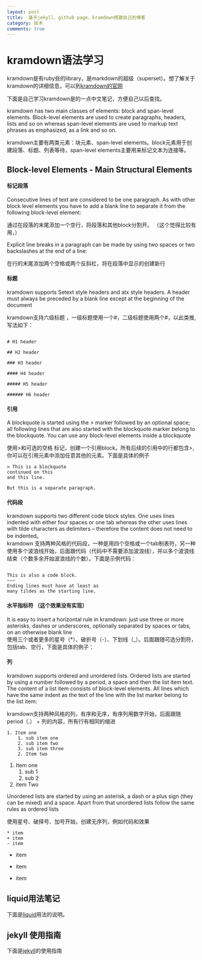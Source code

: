 ```yaml
---
layout: post
title:  基于jekyll、github page、kramdown搭建自己的博客
category: 技术
comments: true
---
```



# kramdown语法学习  

 kramdown是有ruby些的library，是markdown的超级（superset）。想了解关于kramdown的详细信息，可以到[kramdown的官网](http://kramdown.gettalong.org/index.html)  

下面是自己学习kramdown是的一点中文笔记，方便自己以后查找。  

kramdown has two main classes of elements: block and span-level elements. Block-level elements are used to create paragraphs, headers, lists and so on whereas span-level elements are used to markup text phrases as emphasized, as a link and so on.  

kramdown主要有两类元素：块元素、span-level elements。block元素用于创建段落、标题、列表等待，span-level elements主要用来标记文本为连接等。 

## Block-level Elements - Main Structural Elements  

#### 标记段落   
Consecutive lines of text are considered to be one paragraph. As with other block level elements you have to add a blank line to separate it from the following block-level element:

通过在段落的末尾添加一个空行，将段落和其他block分割开。 （这个觉得比较有用，）

Explicit line breaks in a paragraph can be made by using two spaces or two backslashes at the end of a line:

在行的末尾添加两个空格或两个反斜杠，将在段落中显示的创建新行

#### 标题

kramdown supports Setext style headers and atx style headers. A header must always be preceded by a blank line except at the beginning of the document

kramdown支持六级标题 ，一级标题使用一个#，二级标题使用两个#，以此类推,写法如下：  

~~~

# H1 header

## H2 header

### H3 header

#### H4 header

##### H5 header

###### H6 header
~~~  

#### 引用  
A blockquote is started using the > marker followed by an optional space; all following lines that are also started with the blockquote marker belong to the blockquote. You can use any block-level elements inside a blockquote  

使用>和可选的空格 标记，创建一个引用block。所有后续的引用中的行都包含>,你可以在引用元素中添加任意其他的元素。下面是具体的例子  

~~~
> This is a blockquote
continued on this
and this line.  

But this is a separate paragraph.
~~~

#### 代码段  
kramdown supports two different code block styles. One uses lines indented with either four spaces or one tab whereas the other uses lines with tilde characters as delimiters – therefore the content does not need to be indented。  
kramdown 支持两种风格的代码段，一种是用四个空格或一个tab制表符，另一种使用多个波浪线开始，后面跟代码（代码中不需要添加波浪线），并以多个波浪线结束（个数多余开始波浪线的个数）。下面是示例代码：  

~~~~~~

This is also a code block.
~~~
Ending lines must have at least as
many tildes as the starting line. 

~~~~~~~~~~~~  

#### 水平指标符  （这个效果没有实现）
It is easy to insert a horizontal rule in kramdown: just use three or more asterisks, dashes or underscores, optionally separated by spaces or tabs, on an otherwise blank line  
使用三个或者更多的星号（*）、破折号（-）、下划线（_）。后面跟随可选分割符，包括tab、空行，下面是具体的例子：  

 
#### 列 

kramdown supports ordered and unordered lists. Ordered lists are started by using a number followed by a period, a space and then the list item text. The content of a list item consists of block-level elements. All lines which have the same indent as the text of the line with the list marker belong to the list item:  

kramdown支持两种风格的列，有序和无序，有序列用数字开始，后面跟随period（.） + 列的内容，所有行有相同的缩进

~~~
1. Item one
    1. sub item one
    2. sub item two
    3. sub item three
    2. Item two
~~~~

1. Item one
    1. sub 1
    2. sub 2 
1. item Two


Unordered lists are started by using an asterisk, a dash or a plus sign (they can be mixed) and a space. Apart from that unordered lists follow the same rules as ordered lists

使用星号、破择号、加号开始，创建无序列，例如代码和效果

~~~
* item
+ item
- item  
~~~~

* item
+ item
- item


## liquid用法笔记

下面是[liquid](http://blog.csdn.net/dont27/article/details/38097581)用法的说明。

## jekyll 使用指南

下面是[jekyll](http://jekyllcn.com/docs/configuration/)的使用指南  
